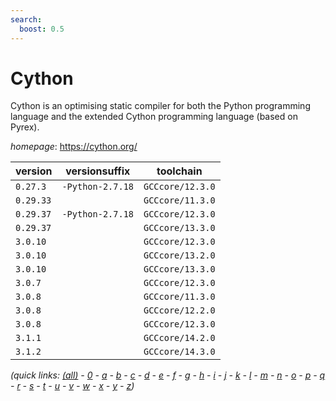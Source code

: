 ```yaml
---
search:
  boost: 0.5
---
```

# Cython

Cython is an optimising static compiler for both the Python programming language and the extended Cython programming language (based on Pyrex).

*homepage*: <https://cython.org/>

version | versionsuffix | toolchain
--------|---------------|----------
``0.27.3`` | ``-Python-2.7.18`` | ``GCCcore/12.3.0``
``0.29.33`` |  | ``GCCcore/11.3.0``
``0.29.37`` | ``-Python-2.7.18`` | ``GCCcore/12.3.0``
``0.29.37`` |  | ``GCCcore/13.3.0``
``3.0.10`` |  | ``GCCcore/12.3.0``
``3.0.10`` |  | ``GCCcore/13.2.0``
``3.0.10`` |  | ``GCCcore/13.3.0``
``3.0.7`` |  | ``GCCcore/12.3.0``
``3.0.8`` |  | ``GCCcore/11.3.0``
``3.0.8`` |  | ``GCCcore/12.2.0``
``3.0.8`` |  | ``GCCcore/12.3.0``
``3.1.1`` |  | ``GCCcore/14.2.0``
``3.1.2`` |  | ``GCCcore/14.3.0``


*(quick links: [(all)](../index.md) - [0](../0/index.md) - [a](../a/index.md) - [b](../b/index.md) - [c](../c/index.md) - [d](../d/index.md) - [e](../e/index.md) - [f](../f/index.md) - [g](../g/index.md) - [h](../h/index.md) - [i](../i/index.md) - [j](../j/index.md) - [k](../k/index.md) - [l](../l/index.md) - [m](../m/index.md) - [n](../n/index.md) - [o](../o/index.md) - [p](../p/index.md) - [q](../q/index.md) - [r](../r/index.md) - [s](../s/index.md) - [t](../t/index.md) - [u](../u/index.md) - [v](../v/index.md) - [w](../w/index.md) - [x](../x/index.md) - [y](../y/index.md) - [z](../z/index.md))*

